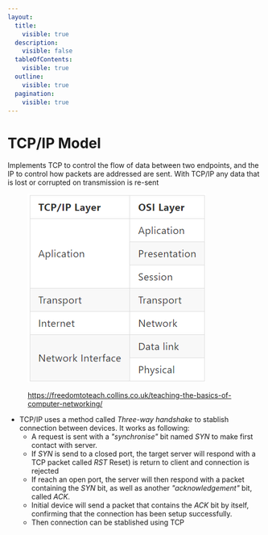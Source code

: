 ```yaml
---
layout:
  title:
    visible: true
  description:
    visible: false
  tableOfContents:
    visible: true
  outline:
    visible: true
  pagination:
    visible: true
---
```


# TCP/IP Model

Implements TCP to control the flow of data between two endpoints, and the IP to control how packets are addressed are sent. With TCP/IP any data that is lost or corrupted on transmission is re-sent

<figure><img src="../../.gitbook/assets/image (4) (1).png" alt=""><figcaption><p><a href="https://freedomtoteach.collins.co.uk/teaching-the-basics-of-computer-networking/">https://freedomtoteach.collins.co.uk/teaching-the-basics-of-computer-networking/</a></p></figcaption></figure>

* TCP/IP uses a method called _Three-way handshake_ to stablish connection between devices. It works as following:
  * A request is sent with a _"synchronise"_ bit named _SYN_ to make first contact with server.
  * If _SYN_ is send to a closed port, the target server will respond with a TCP packet called _RST_ Reset) is return to client and connection is rejected
  * If reach an open port, the server will then respond with a packet containing the _SYN_ bit, as well as another _"acknowledgement"_ bit, called _ACK_.
  * Initial device will send a packet that contains the _ACK_ bit by itself, confirming that the connection has been setup successfully.
  * Then connection can be stablished using TCP

